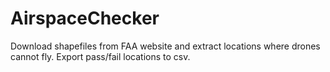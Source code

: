 # AirspaceChecker
Download shapefiles from FAA website and extract locations where drones cannot fly. Export pass/fail locations to csv.
